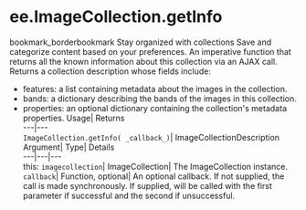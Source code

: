  
#  ee.ImageCollection.getInfo 
bookmark_borderbookmark Stay organized with collections  Save and categorize content based on your preferences. 
An imperative function that returns all the known information about this collection via an AJAX call. 
Returns a collection description whose fields include:
- features: a list containing metadata about the images in the collection.
- bands: a dictionary describing the bands of the images in this collection.
- properties: an optional dictionary containing the collection's metadata properties.
Usage| Returns  
---|---  
`ImageCollection.getInfo( _callback_)`| ImageCollectionDescription  
Argument| Type| Details  
---|---|---  
this: `imagecollection`| ImageCollection| The ImageCollection instance.  
`callback`| Function, optional| An optional callback. If not supplied, the call is made synchronously. If supplied, will be called with the first parameter if successful and the second if unsuccessful.  

